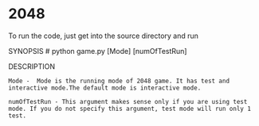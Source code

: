 # 2048
To run the code, just get into the source directory and run

SYNOPSIS
	# python game.py [Mode] [numOfTestRun]

DESCRIPTION

	Mode - 	Mode is the running mode of 2048 game. It has test and interactive mode.The default mode is interactive mode.

	numOfTestRun - This argument makes sense only if you are using test mode. If you do not specify this argument, test mode will run only 1 test.


